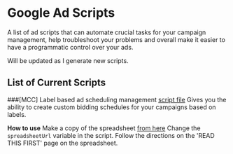 # Google Ad Scripts
A list of ad scripts that can automate crucial tasks for your campaign management, help troubleshoot your problems and overall make it easier to have a programmatic control over your ads.

Will be updated as I generate new scripts.

## List of Current Scripts
###[MCC] Label based ad scheduling management [script file](https://github.com/saidtezel/google-ads-scripts/blob/master/tag-based-bid-scheduling.js)
Gives you the ability to create custom bidding schedules for your campaigns based on labels. 

**How to use**
Make a copy of the spreadsheet [from here](https://docs.google.com/spreadsheets/d/1XuV-f-gYDmRWV2TZLvPjWM9VRT6qR3gg-c57HIsnT64/edit?usp=sharing)
Change the `spreadsheetUrl` variable in the script.
Follow the directions on the 'READ THIS FIRST' page on the spreadsheet.
